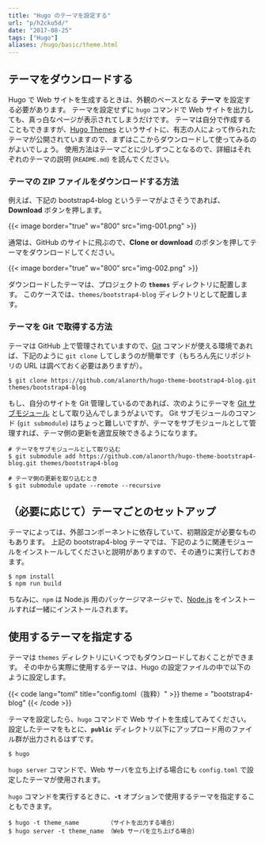 ```yaml
---
title: "Hugo のテーマを設定する"
url: "p/h2cku5d/"
date: "2017-08-25"
tags: ["Hugo"]
aliases: /hugo/basic/theme.html
---
```


テーマをダウンロードする
----

Hugo で Web サイトを生成するときは、外観のベースとなる __テーマ__ を設定する必要があります。
テーマを設定せずに `hugo` コマンドで Web サイトを出力しても、真っ白なページが表示されてしまうだけです。
テーマは自分で作成することもできますが、[Hugo Themes](https://themes.gohugo.io/) というサイトに、有志の人によって作られたテーマが公開されていますので、まずはここからダウンロードして使ってみるのがよいでしょう。
使用方法はテーマごとに少しずつことなるので、詳細はそれぞれのテーマの説明 (`README.md`) を読んでください。

### テーマの ZIP ファイルをダウンロードする方法

例えば、下記の bootstrap4-blog というテーマがよさそうであれば、__Download__ ボタンを押します。

{{< image border="true" w="800" src="img-001.png" >}}

通常は、GitHub のサイトに飛ぶので、__Clone or download__ のボタンを押してテーマをダウンロードしてください。

{{< image border="true" w="800" src="img-002.png" >}}

ダウンロードしたテーマは、プロジェクトの __`themes`__ ディレクトリに配置します。
このケースでは、`themes/bootstrap4-blog` ディレクトリとして配置します。

### テーマを Git で取得する方法

テーマは GitHub 上で管理されていますので、[Git](/git/) コマンドが使える環境であれば、下記のように `git clone` してしまうのが簡単です（もちろん先にリポジトリの URL は調べておく必要はありますが）。

```console
$ git clone https://github.com/alanorth/hugo-theme-bootstrap4-blog.git themes/bootstrap4-blog
```

もし、自分のサイトを Git 管理しているのであれば、次のようにテーマを [Git サブモジュール](/p/dsctaq7/) として取り込んでしまうがよいです。
Git サブモジュールのコマンド (`git submodule`) はちょっと難しいですが、テーマをサブモジュールとして管理すれば、テーマ側の更新を適宜反映できるようになります。

```console
# テーマをサブモジュールとして取り込む
$ git submodule add https://github.com/alanorth/hugo-theme-bootstrap4-blog.git themes/bootstrap4-blog

# テーマ側の更新を取り込むとき
$ git submodule update --remote --recursive
```


（必要に応じて）テーマごとのセットアップ
----

テーマによっては、外部コンポーネントに依存していて、初期設定が必要なものもあります。
上記の bootstrap4-blog テーマでは、下記のように関連モジュールをインストールしてくださいと説明がありますので、その通りに実行しておきます。

```console
$ npm install
$ npm run build
```

ちなみに、`npm` は Node.js 用のパッケージマネージャで、[Node.js](https://nodejs.org) をインストールすれば一緒にインストールされます。


使用するテーマを指定する
----

テーマは `themes` ディレクトリにいくつでもダウンロードしておくことができます。
その中から実際に使用するテーマは、Hugo の設定ファイルの中で以下のように設定します。

{{< code lang="toml" title="config.toml（抜粋）" >}}
theme = "bootstrap4-blog"
{{< /code >}}

テーマを設定したら、`hugo` コマンドで Web サイトを生成してみてください。
設定したテーマをもとに、__`public`__ ディレクトリ以下にアップロード用のファイル群が出力されるはずです。

```console
$ hugo
```

`hugo server` コマンドで、Web サーバを立ち上げる場合にも `config.toml` で設定したテーマが使用されます。

`hugo` コマンドを実行するときに、__`-t`__ オプションで使用するテーマを指定することもできます。

```console
$ hugo -t theme_name        （サイトを出力する場合）
$ hugo server -t theme_name （Web サーバを立ち上げる場合）
```


